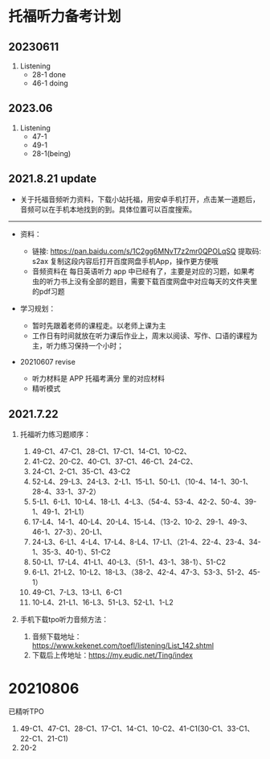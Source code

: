 # 托福听力备考计划

## 20230611
1. Listening
    + 28-1 done
    + 46-1 doing

## 2023.06
1. Listening 
    + 47-1
    + 49-1
    + 28-1(being)

## 2021.8.21 update
+ 关于托福音频听力资料，下载小站托福，用安卓手机打开，点击某一道题后，音频可以在手机本地找到的到。具体位置可以百度搜索。

---

+ 资料：
    + 链接: https://pan.baidu.com/s/1C2gg6MNvT7z2mr0QPOLqSQ 提取码: s2ax 复制这段内容后打开百度网盘手机App，操作更方便哦
    + 音频资料在 每日英语听力 app 中已经有了，主要是对应的习题，如果考虫的听力书上没有全部的题目，需要下载百度网盘中对应每天的文件夹里的pdf习题

+ 学习规划：
    + 暂时先跟着老师的课程走。以老师上课为主
    + 工作日有时间就放在听力课后作业上，周末以阅读、写作、口语的课程为主，听力练习保持一个小时；

+ 20210607 revise
    + 听力材料是 APP 托福考满分 里的对应材料
    + 精听模式

## 2021.7.22
1. 托福听力练习题顺序：
    1. 49-C1、47-C1、28-C1、17-C1、14-C1、10-C2、
    2. 41-C2、20-C2、40-C1、37-C1、46-C1、24-C2、
    3. 24-C1、2-C1、35-C1、43-C2
    4. 52-L4、29-L3、24-L3、2-L1、15-L1、50-L1、（10-4、14-1、30-1、28-4、33-1、37-2）
    5. 5-L1、6-L1、10-L4、18-L1、4-L3、（54-4、53-4、42-2、50-4、39-1、49-1、21-L1）
    6. 17-L4、14-1、40-L4、20-L4、15-L4、（13-2、10-2、29-1、49-3、46-1、27-3）、20-L1、
    7. 24-L3、6-L1、4-L4、17-L4、8-L4、17-L1、（21-4、22-4、23-4、34-1、35-3、40-1）、51-C2
    8. 50-L1、17-L4、41-L1、40-L3、（51-1、43-1、38-1）、51-C2
    9. 6-L1、21-L2、10-L2、18-L3、（38-2、42-4、47-3、53-3、51-2、45-1）
    10. 49-C1、7-L3、13-L1、6-C1
    11. 10-L4、21-L1、16-L3、51-L3、52-L1、1-L2

2. 手机下载tpo听力音频方法：
    1. 音频下载地址：https://www.kekenet.com/toefl/listening/List_142.shtml
    2. 下载后上传地址：https://my.eudic.net/Ting/index

# 20210806
已精听TPO
1. 49-C1、47-C1、28-C1、17-C1、14-C1、10-C2、41-C1(30-C1、33-C1、22-C1、21-C1)
2. 20-2